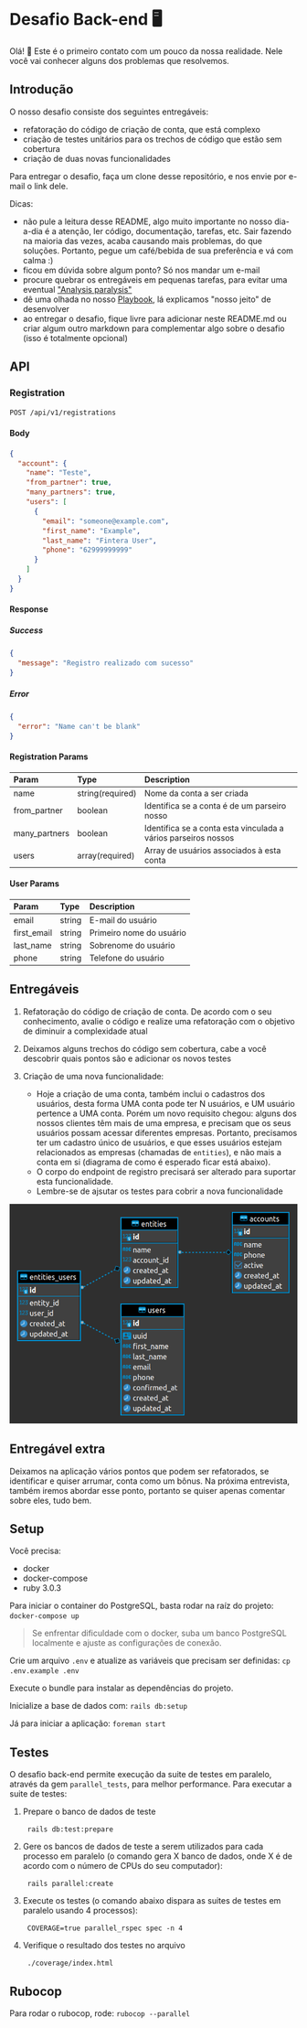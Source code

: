# Desafio Back-end :desktop_computer:

Olá! :wave: Este é o primeiro contato com um pouco da nossa realidade. Nele você vai conhecer alguns dos problemas que resolvemos.

## Introdução

O nosso desafio consiste dos seguintes entregáveis:

* refatoração do código de criação de conta, que está complexo
* criação de testes unitários para os trechos de código que estão sem cobertura
* criação de duas novas funcionalidades

Para entregar o desafio, faça um clone desse repositório, e nos envie por e-mail o link dele.

Dicas:

* não pule a leitura desse README, algo muito importante no nosso dia-a-dia é a atenção, ler código, documentação, tarefas, etc. Sair fazendo na maioria das vezes, acaba causando mais problemas, do que soluções. Portanto, pegue um café/bebida de sua preferência e vá com calma :)
* ficou em dúvida sobre algum ponto? Só nos mandar um e-mail
* procure quebrar os entregáveis em pequenas tarefas, para evitar uma eventual ["Analysis paralysis"](https://en.wikipedia.org/wiki/Analysis_paralysis)
* dê uma olhada no nosso [Playbook](https://github.com/Myfc-github/playbook), lá explicamos "nosso jeito" de desenvolver
* ao entregar o desafio, fique livre para adicionar neste README.md ou criar algum outro markdown para complementar algo sobre o desafio (isso é totalmente opcional)

## API
### Registration

```http
POST /api/v1/registrations
```

#### Body
```json
{ 
  "account": {
    "name": "Teste",
    "from_partner": true,
    "many_partners": true,
    "users": [
      {
        "email": "someone@example.com",
        "first_name": "Example",
        "last_name": "Fintera User",
        "phone": "62999999999"
      }
    ]
  }
}
```

#### Response
##### Success
```json
{
  "message": "Registro realizado com sucesso"
}
```
##### Error
```json
{
  "error": "Name can't be blank"
}
```

#### Registration Params
| Param | Type | Description |
| :--- | :--- | :--- |
| name | string(required) | Nome da conta a ser criada |
| from_partner | boolean | Identifica se a conta é de um parseiro nosso |
| many_partners | boolean | Identifica se a conta esta vinculada a vários parseiros nossos |
| users | array(required) | Array de usuários associados à esta conta |

#### User Params
| Param | Type | Description |
| :--- | :--- | :--- |
| email | string | E-mail do usuário |
| first_email | string | Primeiro nome do usuário |
| last_name | string | Sobrenome do usuário |
| phone | string | Telefone do usuário |

## Entregáveis

1. Refatoração do código de criação de conta. De acordo com o seu conhecimento, avalie o código e realize uma refatoração com o objetivo de diminuir a complexidade atual
2. Deixamos alguns trechos do código sem cobertura, cabe a você descobrir quais pontos são e adicionar os novos testes
3. Criação de uma nova funcionalidade:

    - Hoje a criação de uma conta, também inclui o cadastros dos usuários, desta forma UMA conta pode ter N usuários, e UM usuário pertence a UMA conta. Porém um novo requisito chegou: alguns dos nossos clientes têm mais de uma empresa, e precisam que os seus usuários possam acessar diferentes empresas. Portanto, precisamos ter um cadastro único de usuários, e que esses usuários estejam relacionados as empresas (chamadas de `entities`), e não mais a conta em si (diagrama de como é esperado ficar está abaixo).
    - O corpo do endpoint de registro precisará ser alterado para suportar esta funcionalidade.
    - Lembre-se de ajsutar os testes para cobrir a nova funcionalidade

![Diagrama do banco](docs/assets/diagram.png)

## Entregável extra

Deixamos na aplicação vários pontos que podem ser refatorados, se identificar e quiser arrumar, conta como um bônus. Na próxima entrevista, também iremos abordar esse ponto, portanto se quiser apenas comentar sobre eles, tudo bem.

## Setup

Você precisa:
 * docker
 * docker-compose
 * ruby 3.0.3

Para iniciar o container do PostgreSQL, basta rodar na raíz do projeto: `docker-compose up`

> Se enfrentar dificuldade com o docker, suba um banco PostgreSQL localmente e ajuste as configurações de conexão.

Crie um arquivo `.env` e atualize as variáveis que precisam ser definidas: `cp .env.example .env`

Execute o bundle para instalar as dependências do projeto.

Inicialize a base de dados com:
```rails db:setup```

Já para iniciar a aplicação: `foreman start`

## Testes

O desafio back-end permite execução da suite de testes em paralelo, através da gem `parallel_tests`, para melhor performance. Para executar a suite de testes:

1. Prepare o banco de dados de teste

        rails db:test:prepare

2. Gere os bancos de dados de teste a serem utilizados para cada processo em paralelo (o comando gera X banco de dados, onde X é de acordo com o número de CPUs do seu computador):

        rails parallel:create

3. Execute os testes (o comando abaixo dispara as suites de testes em paralelo usando 4 processos):

        COVERAGE=true parallel_rspec spec -n 4

4. Verifique o resultado dos testes no arquivo

        ./coverage/index.html

## Rubocop

Para rodar o rubocop, rode: `rubocop --parallel`
